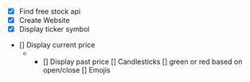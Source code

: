 - [x] Find free stock api
- [x] Create Website
- [x] Display ticker symbol
- [] Display current price
  - - [] Display past price
      [] Candlesticks
      [] green or red based on open/close
      [] Emojis
